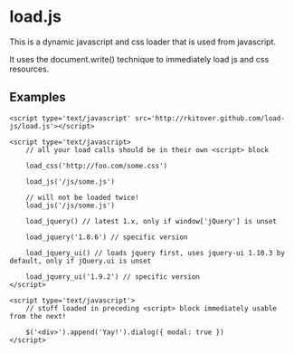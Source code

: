 load.js
=======

This is a dynamic javascript and css loader that is used from javascript.

It uses the document.write() technique to immediately load js and css resources.

Examples
--------

    <script type='text/javascript' src='http://rkitover.github.com/load-js/load.js'></script>

    <script type='text/javascript>
        // all your load calls should be in their own <script> block

        load_css('http://foo.com/some.css')

        load_js('/js/some.js')

        // will not be loaded twice!
        load_js('/js/some.js')

        load_jquery() // latest 1.x, only if window['jQuery'] is unset

        load_jquery('1.8.6') // specific version

        load_jquery_ui() // loads jquery first, uses jquery-ui 1.10.3 by default, only if jQuery.ui is unset

        load_jquery_ui('1.9.2') // specific version
    </script>

    <script type='text/javascript'>
        // stuff loaded in preceding <script> block immediately usable from the next!

        $('<div>').append('Yay!').dialog({ modal: true })
    </script>
